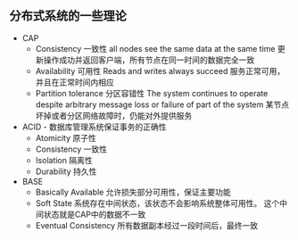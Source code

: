 <!-- 
title: 分布式系统的一些理论
from: paid-lessons
create: 2018-07-30
tags: tech,server
-->

## 分布式系统的一些理论

- CAP
  * Consistency 一致性
  	all nodes see the same data at the same time
  	更新操作成功并返回客户端，所有节点在同一时间的数据完全一致
  * Availability 可用性
  	Reads and writes always succeed
  	服务正常可用，并且在正常时间内相应
  * Partition tolerance 分区容错性
    The system continues to operate despite arbitrary message loss or failure of part of the system
    某节点坏掉或者分区网络故障时，仍能对外提供服务
- ACID - 数据库管理系统保证事务的正确性
  * Atomicity 原子性
  * Consistency 一致性
  * Isolation 隔离性
  * Durability 持久性
- BASE
  * Basically Available
  	允许损失部分可用性，保证主要功能
  * Soft State
  	系统存在中间状态，该状态不会影响系统整体可用性。
  	这个中间状态就是CAP中的数据不一致
  * Eventual Consistency
    所有数据副本经过一段时间后，最终一致